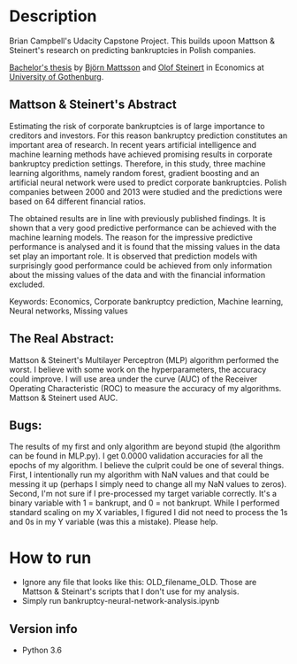 # Description
Brian Campbell's Udacity Capstone Project. This builds upoon Mattson & Steinert's research on predicting bankruptcies in Polish companies.

[Bachelor's thesis](https://gupea.ub.gu.se/handle/2077/54283) by [Björn Mattsson](https://www.linkedin.com/in/björn-mattsson-02357b70) and 
[Olof Steinert](https://www.linkedin.com/in/olof-steinert/) in Economics at 
[University of Gothenburg](http://handels.gu.se/).

## Mattson & Steinert's Abstract
Estimating the risk of corporate bankruptcies is of large importance to creditors and investors. For this reason bankruptcy prediction constitutes an important area of research. In recent years artificial intelligence and machine learning methods have achieved promising results in corporate bankruptcy prediction settings. Therefore, in this study, three machine learning algorithms, namely random forest, gradient boosting and an artificial neural network were used to predict corporate bankruptcies. Polish companies between 2000 and 2013 were studied and the predictions were based on 64 different financial ratios.

The obtained results are in line with previously published findings. It is shown that a very good predictive performance can be achieved with the machine learning models. The reason for the impressive predictive performance is analysed and it is found that the missing values in the data set play an important role. It is observed that prediction models with surprisingly good performance could be achieved from only information about the missing values of the data and with the financial information excluded.

Keywords: Economics, Corporate bankruptcy prediction, Machine learning, Neural networks, Missing values

## The Real Abstract:
Mattson & Steinert's Multilayer Perceptron (MLP) algorithm performed the worst. I believe with some work on the hyperparameters, the accuracy could improve. I will use area under the curve (AUC) of the Receiver Operating Characteristic (ROC) to measure the accuracy of my algorithms. Mattson & Steinert used AUC.

## Bugs:
The results of my first and only algorithm are beyond stupid (the algorithm can be found in MLP.py). I get 0.0000 validation accuracies for all the epochs of my algorithm. I believe the culprit could be one of several things. First, I intentionally run my algorithm with NaN values and that could be messing it up (perhaps I simply need to change all my NaN values to zeros). Second, I'm not sure if I pre-processed my target variable correctly. It's a binary variable with 1 = bankrupt, and 0 = not bankrupt. While I performed standard scaling on my X variables, I figured I did not need to process the 1s and 0s in my Y variable (was this a mistake). Please help.


# How to run

* Ignore any file that looks like this: OLD_filename_OLD. Those are Mattson & Steinart's scripts that I don't use for my analysis.
* Simply run bankruptcy-neural-network-analysis.ipynb


## Version info

* Python 3.6
